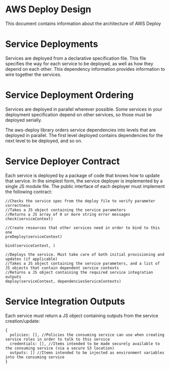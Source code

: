 # AWS Deploy Design
This document contains information about the architecture of AWS Deploy

# Service Deployments
Services are deployed from a declarative specification file. This file specifies the
way for each service to be deployed, as well as how they depend on each other. This
dependency information provides information to wire together the services.

# Service Deployment Ordering
Services are deployed in parallel wherever possible. Some services in your deployment 
specification depend on other services, so those must be deployed serially.

The aws-deploy library orders service dependencies into levels that are deployed in parallel.
The first level deployed contains dependencies for the next level to be deployed, and so on.

# Service Deployer Contract
Each service is deployed by a package of code that knows how to update that service. In the simplest form,
the service deployer is implemented by a single JS module file. The public interface of each deployer must
implement the following contract:
```
//Checks the service spec from the deploy file to verify parameter correctness
//Takes a JS object containing the service parameters
//Returns a JS array of 0 or more string error messages
check(serviceContext)

//Create resources that other services need in order to bind to this one
preDeploy(serviceContext)

bind(serviceContext, )

//Deploys the service. Must take care of both initial provisioning and updates (if applicable)
//Takes a JS object containing the service parameters, and a list of JS objects that contain dependent service contexts
//Returns a JS object containing the required service integration outputs
deploy(serviceContext, dependenciesServiceContexts)
```

# Service Integration Outputs 
Each service must return a JS object containing outputs from the service creation/update:
```
{
  policies: [], //Policies the consuming service can use when creating service roles in order to talk to this service
  credentials: [], //Items intended to be made securely available to the consuming service (via a secure S3 location)
  outputs: [] //Items intended to be injected as environment variables into the consuming service
}
```